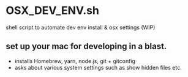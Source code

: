 # OSX_DEV_ENV.sh
 shell script to automate dev env install & osx settings (WIP)

## set up your mac for developing in a blast.

- installs Homebrew, yarn, node.js, git + gitconfig 
- asks about various system settings such as show hidden files etc. 
